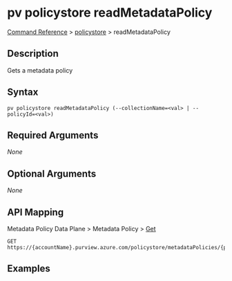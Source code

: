 # pv policystore readMetadataPolicy
[Command Reference](../../../README.md#command-reference) > [policystore](./main.md) > readMetadataPolicy

## Description
Gets a metadata policy

## Syntax
```
pv policystore readMetadataPolicy (--collectionName=<val> | --policyId=<val>)
```

## Required Arguments
*None*

## Optional Arguments
*None*

## API Mapping
Metadata Policy Data Plane > Metadata Policy > [Get](https://docs.microsoft.com/en-us/rest/api/purview/metadatapolicydataplane/metadata-policy/get)
```
GET https://{accountName}.purview.azure.com/policystore/metadataPolicies/{policyId}
```

## Examples
```powershell

```